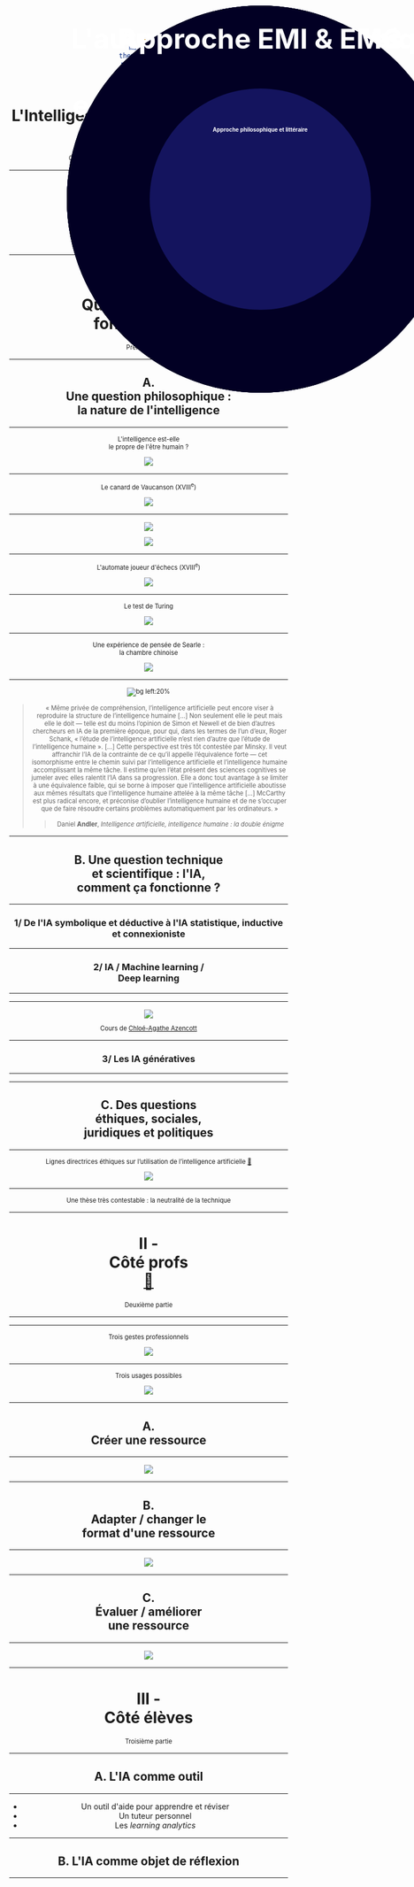 ```yaml
---
marp: true
theme: teaching
paginate: true
size: 4:3
---
```


<!-- _class: titre -->

# L'Intelligence artificielle : définitions et défis

Cédric Eyssette - chargé de projet
DRANE site de Lyon



---
<!-- _class:  -->
<style scoped>
section {font-size:6em;}
* {text-align:center}
</style>

### Plan

I - Quelques repères<br> fondamentaux

<span data-marpit-fragment="1">II - Côté profs</span>

<span data-marpit-fragment="2">III - Côté élèves</span>


---
<!-- _class: partie -->
# I - <br>Quelques repères <br>fondamentaux <!-- fit -->
Première partie


---
<!-- _class: souspartie -->
## A. <br>Une question philosophique :<br> la nature de l'intelligence <!-- fit -->


---
<!-- _class: i1t1 vertical -->

L'intelligence est-elle <br>le propre de l'être humain ?

![](https://www.musee-rodin.fr/sites/default/files/styles/scale_w1000_h500/public/2020-12/2017_05_23_penseur_jm016_1.jpg?itok=QxHLnDgd)

<!-- 
Question sur soi, sur sa propre pensée
remise en question

intelligence => Logos
Noûs
(matière / esprit ; ce qui nous rapproche de la divinité)

propre de l'être humain

raisonner (rapport à soi)
juger, décider (rapport au monde)
discuter (rapport aux autres)


-->

---
<!-- _class: i1t1 vertical-->
Le canard de Vaucanson (XVIII<sup>e</sup>)

![](https://upload.wikimedia.org/wikipedia/commons/thumb/1/16/Ure%27s_rendering_of_Maillard%27s_automaton.jpg/800px-Ure%27s_rendering_of_Maillard%27s_automaton.jpg)


<!-- 
Question de la mécanisation de l'intelligence
 -->

---
<!-- _class: i2t0 -->

![](https://upload.wikimedia.org/wikipedia/commons/a/a3/Julien_Offray_de_La_Mettrie.jpg?uselang=fr)

![](https://www.edition-originale.com/media/h-3000-la-mettrie_lhomme-machine_1948_tirage-de-tete_0_24935.JPG)

<!-- automate spirituel
Homme-machine -->

---
<!-- _class: i1t1 vertical -->

L'automate joueur d'échecs (XVIII<sup>e</sup>)

![](https://upload.wikimedia.org/wikipedia/commons/thumb/6/6e/Racknitz_-_The_Turk_3.jpg/800px-Racknitz_-_The_Turk_3.jpg)

<!-- 
Le Turc mécanique ou l’automate joueur d'échecs est une célèbre mystification construite à la fin du xviiie siècle : il s’agissait d'un prétendu automate doté de la faculté de jouer aux échecs. I

Construit et dévoilé pour la première fois en 1770 par Johann Wolfgang von Kempelen, le mécanisme semblait capable de jouer contre un adversaire humain, ainsi que de résoudre le problème du cavalier, un casse-tête qui exige de déplacer un cavalier afin d'occuper une seule fois chaque case de l'échiquier
 -->


---
<!-- _class: i1t1 vertical -->
Le test de Turing

![](https://upload.wikimedia.org/wikipedia/commons/5/55/Turing_test_diagram.png)


---
<!-- _class: i1t1 vertical -->

Une expérience de pensée de Searle :<br> la chambre chinoise

[![](https://i.ibb.co/Njjxs77/chambre-Chinoise.png)](https://ladigitale.dev/digiview/#/v/65e952a4e0607)


---
<!-- _class: citationC fmmmmmmm-->
<style scoped>
figure {margin-right:-220px!important}
</style>

![bg left:20% ](https://web.static-rmg.be/if/c_fit,w_1200,h_1200/0d5ae89fcb900dc10d0d6a4fe76f6a07.jpg)

> « Même privée de compréhension, l’intelligence artificielle peut encore viser à reproduire la structure de l’intelligence humaine […] Non seulement elle le peut mais elle le doit — telle est du moins l’opinion de Simon et Newell et de bien d’autres chercheurs en IA de la première époque, pour qui, dans les termes de l’un d’eux, Roger Schank, « l’étude de l’intelligence artificielle n’est rien d’autre que l’étude de l’intelligence humaine ». […] Cette perspective est très tôt contestée par Minsky. Il veut affranchir l’IA de la contrainte de ce qu’il appelle l’équivalence forte — cet isomorphisme entre le chemin suivi par l’intelligence artificielle et l’intelligence humaine accomplissant la même tâche. Il estime qu’en l’état présent des sciences cognitives se jumeler avec elles ralentit l’IA dans sa progression. Elle a donc tout avantage à se limiter à une équivalence faible, qui se borne à imposer que l’intelligence artificielle aboutisse aux mêmes résultats que l’intelligence humaine attelée à la même tâche […] McCarthy est plus radical encore, et préconise d’oublier l’intelligence humaine et de ne s’occuper que de faire résoudre certains problèmes automatiquement par les ordinateurs. »
>> Daniel **Andler**, _Intelligence artificielle, intelligence humaine : la double énigme_

<!-- 
Intelligence :
capacité à résoudre des problèmes

IA étroite / IA générale
IA faible / IA forte

rapport au corps : cognition incarnée
-->



---
<!-- _class: souspartie -->
## B. Une question technique<br> et scientifique : l'IA, <br>comment ça fonctionne ?<!-- fit -->


---
<!-- _class: etape -->
### 1/ De l'IA symbolique et déductive à l'IA statistique, inductive <br>et connexioniste

---
<!-- _class: etape -->
### 2/ IA / Machine learning / <br>Deep learning

---
<!-- _class: pp -->
<style scoped>
ol {list-style-type:none!important; margin-left:80px}
ol li {
  width: 700px;
  height: 700px;
  line-height: 120px;
  border-radius: 50%;
  font-size: 50px;
  color: white;
  font-weight: bold;
  text-align: center;
}
ol li {position:absolute; top:10px}
ol li:nth-of-type(1) {background-color: #020024}
ol li:nth-of-type(2) {background-color: #14145e; width:400px; height:400px; margin:150px; line-height: 150px; font-size:0.7em}
ol li:nth-of-type(3) {background-color: #8786c6; width:200px; height:200px; margin:250px; line-height: 210px; font-size:0.5em}
</style>

1) IA
2) Machine learning
3) Deep learning


---
<!-- _class: i1t1 vertical -->
<style scoped>
p {font-size:0.8em}
</style>

![](https://cdn.masto.host/scholarsocial/media_attachments/files/110/650/356/011/527/319/original/36d79dce16f1ac3c.png)

Cours de [Chloé-Agathe Azencott](https://cazencott.info/dotclear/public/lectures/2021-05-cours-Azencott.pdf)


---
<!-- _class: etape -->
### 3/ Les IA génératives


---
<!-- _class:  -->

1) Premier principe : les embeddings ou vecteurs de mots
2) Deuxième principe : la prédiction de tokens
3) Prompts / RAG / Fine-tuning



<!-- 

IA générative
prédiction / vérité
prompt


IA symbolique / fonctionnalisme /représentationalisme
connexionisme ; réseaux de neurones




Deep Learning
empirisme pur
contredit à une exigence du rationalisme : exigence d'explicabilité

déduction / induction

prompt / RAG / fine-tuning

-->


---
<!-- _class: souspartie -->
## C. Des questions <br>éthiques, sociales,<br>juridiques et politiques <!-- fit -->


---
<!-- _class: i1t1 vertical -->
Lignes directrices éthiques sur l’utilisation de l’intelligence artificielle [:link:](https://drane.ac-lyon.fr/spip/Lignes-directrices-ethiques-utilisation-IA)

![](https://eyssette.forge.aeif.fr/mindmap/lignes-directrices-IA-considerations-ethiques.svg)

---
<!-- _class:  -->

Une thèse très contestable : la neutralité de la technique

1) L'autonomie de la technique
2) Le déterminisme technique
3) La normativité de la technique

<!-- 



changements :
structure du travail

sexisme / racisme
droit d'auteur / normes écologiques


-->

<!--

Adaptée de Anna Jobin, Marcello Ienca et Effy Vatena, « The Global Landscape of AI Ethics Guidelines », Nature Machine Intelligence, vol. 1, 2019, p. 389-399.

La transparence, qui correspond à la première moitié du cinquième principe général dont il vient d’être question : un SAI auquel une personne recourt ou est soumise doit être transparent pour cette personne — elle doit être en état de comprendre ses mécanismes fondamentaux, les motivations, intérêts et engagements des organismes qui l’ont conçu, diffusé, ou déployé, et les raisons de ses décisions particulières et le cas échéant avoir le droit et les moyens concrets de les contester.
La justice et l’équité : d’une part les bénéfices de l’intelligence artificielle doivent être répartis de manière équitable ; en particulier, l’intelligence artificielle doit éviter les biais et toute forme de discrimination, délibérée ou involontaire ; elle doit être accessible à tous ; d’autre part l’intelligence artificielle doit servir à remédier aux inégalités et injustices existantes ; elle doit contribuer à resserrer la solidarité entre personnes et communautés.
L’innocuité (non-malfaisance) : l’intelligence artificielle ne doit mettre en péril d’aucune façon les personnes, leurs biens, leurs droits ; elle doit s’entourer de toutes les précautions possibles pour éviter d’infliger des dommages matériels ou moraux aux personnes et aux collectivités (par exemple de favoriser la prolifération de nouvelles et d’informations mensongères ou d’encourager l’hostilité à l’égard de certains groupes ; ou encore d’engager une course aux armements en matière militaire et de cybersécurité, etc.).
La responsabilité : tout déploiement d’un SAI doit engager la responsabilité pleine et entière des personnes et organismes impliqués dans la conception, la diffusion et le déploiement du système, en particulier en cas de mauvais fonctionnement ou de conséquence adverse imprévue.
La protection de la vie privée (privacy), tout particulièrement la maîtrise des données personnelles, le droit de savoir qui en détient certaines et ce qui en est fait et celui de les retirer de toute banque de données hormis celles autorisées par la loi.
Le progrès (bienfaisance) : l’intelligence artificielle ne doit être employée que lorsqu’elle apporte une amélioration aux conditions d’existence des personnes et des collectivités.
L’autonomie et la dignité : chacun doit être libre de recourir ou non à un SAI, de lui déléguer certaines décisions et de reprendre à tout moment cette délégation ; l’intelligence artificielle doit contribuer à protéger la liberté et les droits des personnes et à étendre leurs capabilités, les moyens d’agir dont ils disposent concrètement ; elle ne doit en aucune façon, directement ou indirectement, porter atteinte à leur dignité ; elle doit respecter leurs valeurs particulières, sachant que certaines ne sont pas universellement partagées — en d’autres termes, elle se doit d’inclure une diversité de cultures et de systèmes normatifs, formalisés ou non.
Le respect des obligations générales vis-à-vis des populations et de l’environnement : le développement de l’intelligence artificielle (par opposition à son déploiement) ne doit pas avoir de conséquences délétères pour certaines catégories de personnes (employés, prestataires, mais aussi résidents des communes sièges d’entreprises d’IA) ni pour la planète, notamment en matière de consommation énergétique.

-->

---
<!-- _class: partie -->
# II - <br>Côté profs <br>[:link:](https://eyssette.forge.aeif.fr/markpage/#https://github.com/eyssette/minisite-markpage/blob/main/concevoir-ressources-avec-IA.md)
<!-- fit -->
Deuxième partie

---


---
<!-- _class: i1t1 vertical -->
Trois gestes professionnels

![](https://raw.githubusercontent.com/eyssette/minisite-markpage/main/img/trois-gestes-professionnels.png)

---
<!-- _class: i1t1 vertical -->
Trois usages possibles

![](https://raw.githubusercontent.com/eyssette/minisite-markpage/main/img/trois-usages-IA.png)

---
<!-- _class: souspartie -->
## A. <br>Créer une ressource <!-- fit -->

---
<!-- _class: i1t1 vertical -->
![](https://raw.githubusercontent.com/eyssette/minisite-markpage/main/img/creer-ressource-avec-IAG.png)


---
<!-- _class: souspartie -->
## B. <br>Adapter / changer le <br>format d'une ressource <!-- fit -->


---
<!-- _class: i1t1 vertical -->
![](https://raw.githubusercontent.com/eyssette/minisite-markpage/main/img/adapter-changer-format-ressource-avec-IAG.png)

---
<!-- _class: souspartie -->
## C. <br>Évaluer / améliorer<br> une ressource <!-- fit -->


---
<!-- _class: i1t1 vertical -->
![](https://raw.githubusercontent.com/eyssette/minisite-markpage/main/img/evaluer-ameliorer-ressource-avec-IA.png)


---
<!-- _class: partie -->
# III - <br>Côté élèves <!-- fit -->
Troisième partie

---
<!-- _class: souspartie -->
## A.  L'IA comme outil


---
<!-- _class:  -->
- Un outil d'aide pour apprendre et réviser
- Un tuteur personnel
- Les _learning analytics_

<!-- 
PhiloGPT : vidéo
MIA seconde : Projet gouvernemental (Modules Interactifs Adaptatifs)
Chatbot

répétition espacée : Anki
-->

---
<!-- _class: souspartie -->
## B. L'IA comme objet de réflexion


---
<!-- _class:  -->
1) Approche EMI & EMC
2) Approche philosophique et littéraire
